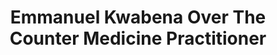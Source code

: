 ---
title: "Emmanuel Kwabena Over The Counter Medicine Practitioner"
url: /accra/emmanuel-kwabena-over-the-counter-medicine-practitioner/
shop: chemist
---